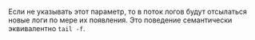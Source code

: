 Если не указывать этот параметр, то в поток логов будут отсылаться новые логи по мере их появления. Это поведение семантически эквивалентно `tail -f`.
